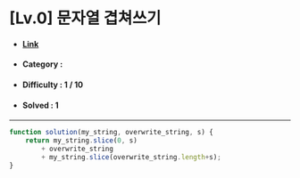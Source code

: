 # [Lv.0] 문자열 겹쳐쓰기  
* #### [Link](https://school.programmers.co.kr/learn/courses/30/lessons/181943)
* #### Category : 
* #### Difficulty : 1 / 10  
* #### Solved : 1

<hr />

```js
function solution(my_string, overwrite_string, s) {
    return my_string.slice(0, s) 
        + overwrite_string 
        + my_string.slice(overwrite_string.length+s);    
}
```